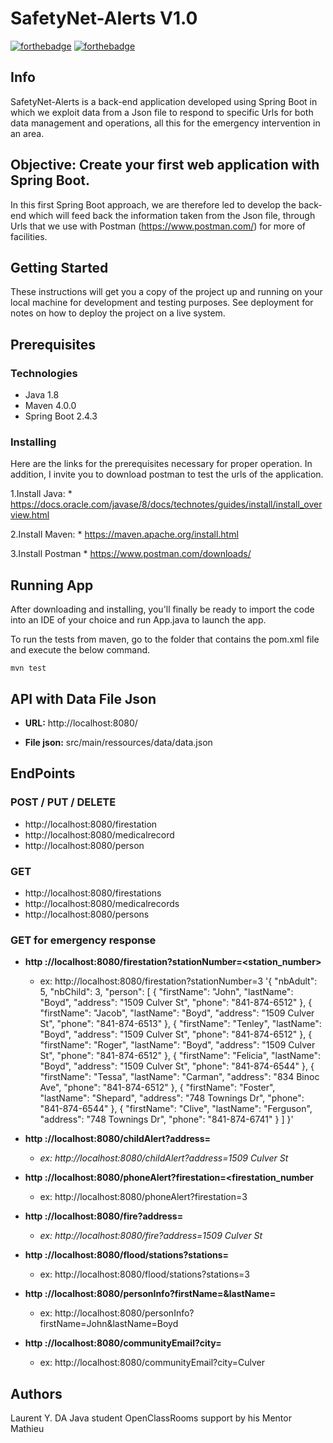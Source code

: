 
SafetyNet-Alerts    V1.0
========================
[![forthebadge](https://forthebadge.com/images/badges/made-with-java.svg)](https://forthebadge.com)    [![forthebadge](https://forthebadge.com/images/badges/uses-git.svg)](https://forthebadge.com) 
     
## Info

SafetyNet-Alerts is a back-end application developed using Spring Boot in which we exploit data from a Json file to respond to specific Urls for both data management and operations, all this for the emergency intervention in an area.

Objective: Create your first web application with Spring Boot.
------------
In this first Spring Boot approach, we are therefore led to develop the back-end which will feed back the information taken from the Json file, through Urls that we use with Postman (https://www.postman.com/) for more of facilities.

## Getting Started

These instructions will get you a copy of the project up and running on your local machine for development and testing purposes. See deployment for notes on how to deploy the project on a live system.

## Prerequisites
### Technologies

* Java 1.8
* Maven 4.0.0
* Spring Boot 2.4.3

### Installing

Here are the links for the prerequisites necessary for proper operation. In addition, I invite you to download postman to test the urls of the application.

1.Install Java:
	* https://docs.oracle.com/javase/8/docs/technotes/guides/install/install_overview.html

2.Install Maven:
	* https://maven.apache.org/install.html

3.Install Postman
	* https://www.postman.com/downloads/

## Running App

After downloading and installing, you'll finally be ready to import the code into an IDE of your choice and run App.java to launch the app.

To run the tests from maven, go to the folder that contains the pom.xml file and execute the below command.

`mvn test`

## API with Data File Json

* **URL:**	http://localhost:8080/

* **File json:**	src/main/ressources/data/data.json

## EndPoints
### POST / PUT / DELETE

* http://localhost:8080/firestation
* http://localhost:8080/medicalrecord
* http://localhost:8080/person

### GET

* http://localhost:8080/firestations
* http://localhost:8080/medicalrecords
* http://localhost:8080/persons

### GET for emergency response

 * **http ://localhost:8080/firestation?stationNumber=<station_number>**
	* ex: http://localhost:8080/firestation?stationNumber=3
'{
    "nbAdult": 5,
    "nbChild": 3,
    "person": [
        {
            "firstName": "John",
            "lastName": "Boyd",
            "address": "1509 Culver St",
            "phone": "841-874-6512"
        },
        {
            "firstName": "Jacob",
            "lastName": "Boyd",
            "address": "1509 Culver St",
            "phone": "841-874-6513"
        },
        {
            "firstName": "Tenley",
            "lastName": "Boyd",
            "address": "1509 Culver St",
            "phone": "841-874-6512"
        },
        {
            "firstName": "Roger",
            "lastName": "Boyd",
            "address": "1509 Culver St",
            "phone": "841-874-6512"
        },
        {
            "firstName": "Felicia",
            "lastName": "Boyd",
            "address": "1509 Culver St",
            "phone": "841-874-6544"
        },
        {
            "firstName": "Tessa",
            "lastName": "Carman",
            "address": "834 Binoc Ave",
            "phone": "841-874-6512"
        },
        {
            "firstName": "Foster",
            "lastName": "Shepard",
            "address": "748 Townings Dr",
            "phone": "841-874-6544"
        },
        {
            "firstName": "Clive",
            "lastName": "Ferguson",
            "address": "748 Townings Dr",
            "phone": "841-874-6741"
        }
    ]
}'
	
 * **http ://localhost:8080/childAlert?address=<address>**
	* ex: http://localhost:8080/childAlert?address=1509 Culver St
	
 * **http ://localhost:8080/phoneAlert?firestation=<firestation_number**
	* ex: http://localhost:8080/phoneAlert?firestation=3

 * **http ://localhost:8080/fire?address=<address>**
	* ex: http://localhost:8080/fire?address=1509 Culver St
	
 * **http ://localhost:8080/flood/stations?stations=<a list of station_numbers>**
	* ex: http://localhost:8080/flood/stations?stations=3
	
 * **http ://localhost:8080/personInfo?firstName=<firstName>&lastName=<lastName>**
	* ex: http://localhost:8080/personInfo?firstName=John&lastName=Boyd
	
 * **http ://localhost:8080/communityEmail?city=<city>**
	* ex: http://localhost:8080/communityEmail?city=Culver

## Authors

Laurent Y. DA Java student OpenClassRooms 
	support by his Mentor Mathieu
